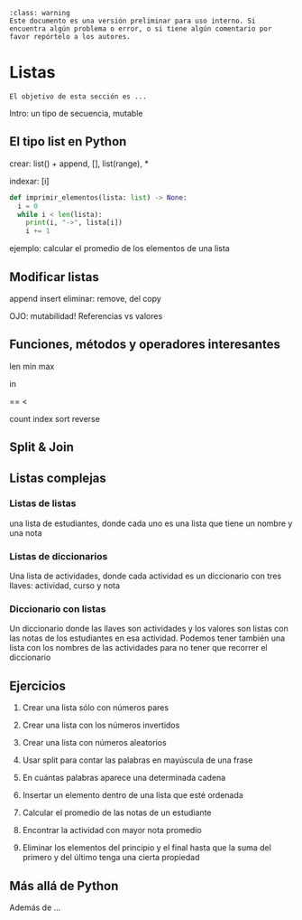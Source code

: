 ```{admonition} Versión borrador / preliminar
:class: warning
Este documento es una versión preliminar para uso interno. Si encuentra algún problema o error, o si tiene algún comentario por favor repórtelo a los autores.
```



# Listas

```{admonition} Objetivo de la sección
El objetivo de esta sección es ...
```

Intro: un tipo de secuencia, mutable


## El tipo list en Python

crear: list() + append, [], list(range), *

indexar: [i]

```python
def imprimir_elementos(lista: list) -> None:
  i = 0
  while i < len(lista):
	print(i, "->", lista[i])
	i += 1  
```

ejemplo: calcular el promedio de los elementos de una lista


## Modificar listas

append
insert
eliminar: remove, del
copy

OJO: mutabilidad!
Referencias vs valores



## Funciones, métodos y operadores interesantes

len
min
max

in

==
<
>

count
index
sort
reverse


## Split & Join

## Listas complejas

### Listas de listas
una lista de estudiantes, donde cada uno es una lista que tiene un nombre y una nota

### Listas de diccionarios
Una lista de actividades, donde cada actividad es un diccionario con tres llaves: actividad, curso y nota

### Diccionario con listas

Un diccionario donde las llaves son actividades y los valores son listas con las notas de los estudiantes en esa actividad. Podemos tener también una lista con los nombres de las actividades para no tener que recorrer el diccionario



## Ejercicios ##

1. Crear una lista sólo con números pares

2. Crear una lista con los números invertidos
3. Crear una lista con números aleatorios
4. Usar split para contar las palabras en mayúscula de una frase
5. En cuántas palabras aparece una determinada cadena
6. Insertar un elemento dentro de una lista que esté ordenada
7. Calcular el promedio de las notas de un estudiante
8. Encontrar la actividad con mayor nota promedio
9. Eliminar los elementos del principio y el final hasta que la suma del primero y del último tenga una cierta propiedad


## Más allá de Python

Además de ...
 


